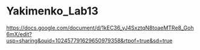 # Yakimenko_Lab13
https://docs.google.com/document/d/1kEC36_yJ4SxztqN8toaeMTRe8_Goh6mX/edit?usp=sharing&ouid=102457791629650979358&rtpof=true&sd=true
